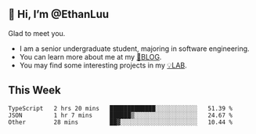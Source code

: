 ## 👋 Hi, I’m @EthanLuu

Glad to meet you.

- I am a senior undergraduate student, majoring in software engineering.
- You can learn more about me at my [📝BLOG](https://blog.ethanloo.cn).
- You may find some interesting projects in my [💡LAB](https://lab.ethanloo.cn).

## This Week
<!--START_SECTION:waka-->

```text
TypeScript   2 hrs 20 mins   █████████████░░░░░░░░░░░░   51.39 %
JSON         1 hr 7 mins     ██████▒░░░░░░░░░░░░░░░░░░   24.67 %
Other        28 mins         ██▓░░░░░░░░░░░░░░░░░░░░░░   10.44 %
```

<!--END_SECTION:waka-->
